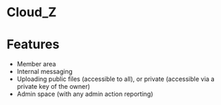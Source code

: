 # Cloud_Z

# Features

- Member area
- Internal messaging
- Uploading public files (accessible to all), or private (accessible via a private key of the owner)
- Admin space (with any admin action reporting)
